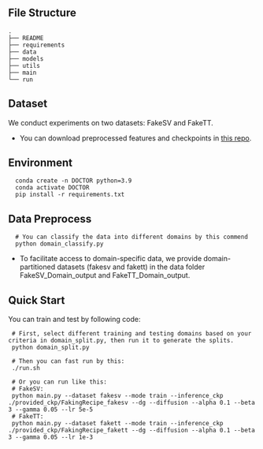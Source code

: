 ## File Structure
```shell
.
├── README 
├── requirements 
├── data 
├── models
├── utils 
├── main  
└── run 
```

## Dataset
We conduct experiments on two datasets: FakeSV and FakeTT. 
- You can download preprocessed features and checkpoints in [this repo](https://github.com/ICTMCG/FakingRecipe). 

## Environment
```shell
  conda create -n DOCTOR python=3.9
  conda activate DOCTOR
  pip install -r requirements.txt
```
## Data Preprocess
```shell
  # You can classify the data into different domains by this commend
  python domain_classify.py
```
- To facilitate access to domain-specific data, we provide domain-partitioned datasets (fakesv and fakett) in the data folder FakeSV_Domain_output and FakeTT_Domain_output.
## Quick Start
You can train and test by following code:
 ```shell
  # First, select different training and testing domains based on your criteria in domain_split.py, then run it to generate the splits.
  python domain_split.py
  
  # Then you can fast run by this:
  ./run.sh
  
  # Or you can run like this:
  # FakeSV:
  python main.py --dataset fakesv --mode train --inference_ckp ./provided_ckp/FakingRecipe_fakesv --dg --diffusion --alpha 0.1 --beta 3 --gamma 0.05 --lr 5e-5
  # FakeTT:
  python main.py --dataset fakett --mode train --inference_ckp ./provided_ckp/FakingRecipe_fakett --dg --diffusion --alpha 0.1 --beta 3 --gamma 0.05 --lr 1e-3
  ```

